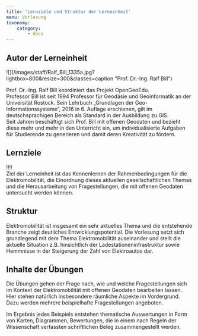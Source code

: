 ```yaml
---
title: 'Lernziele und Struktur der Lerneinheit'
menu: Vorlesung
taxonomy:
    category:
        - docs
---
```


## Autor der Lerneinheit
<div class="row align-items-center">
  <div class="col-sm-3" markdown="1">![](/images/staff/Ralf_Bill_1335a.jpg?lightbox=800&resize=300&classes=caption "Prof. Dr.-Ing. Ralf Bill")</div>
  <div class="col-sm-9">
    <p>Prof. Dr.-Ing. Ralf Bill koordiniert das Projekt OpenGeoEdu. <br /> Professor Bill ist seit 1994 Professor für Geodäsie und Geoinformatik an der Universität Rostock. Sein Lehrbuch „Grundlagen der Geo-Informationssysteme“, 2016 in 6. Auflage erschienen, gilt im deutschsprachigen Bereich als Standard in der Ausbildung zu GIS. <br /> Seit Jahren beschäftigt sich Prof. Bill mit offenen Geodaten und bezieht diese mehr und mehr in den Unterricht ein, um individualisierte Aufgaben für Studierende zu generieren und damit deren Kreativität zu fördern.</p>
  </div>
</div>

## Lernziele 
!!!! <br> Ziel der Lerneinheit ist das Kennenlernen der Rahmenbedingungen für die Elektromobilität, die Einordnung dieses aktuellen gesellschaftlichen Themas und die Herausarbeitung von Fragestellungen, die mit offenen Geodaten untersucht werden können. 

## Struktur 

Elektromobilität ist insgesamt ein sehr aktuelles Thema und die entstehende Branche zeigt deutliches Entwicklungspotential. Die Vorlesung setzt sich grundlegend mit dem Thema Elektromobilität auseinander und stellt die aktuelle Situation z.B. hinsichtlich der Ladestationeninfrastruktur sowie Hemmnisse in der Steigerung der Zahl von Elektroautos dar. 

## Inhalte der Übungen

Die Übungen gehen der Frage nach, wie und welche Fragestellungen sich im Kontext der Elektromobilität mit offenen Geodaten bearbeiten lassen. Hier stehen natürlich insbesondere räumliche Aspekte im Vordergrund. Dazu werden mehrere beispielhafte Fragestellungen angeboten.

Im Ergebnis jedes Beispiels entstehen thematische Auswertungen in Form von Karten, Diagrammen, Bewertungen, die in einem nach Regeln der Wissenschaft verfassten schriftlichen Beleg zusammengestellt werden.
